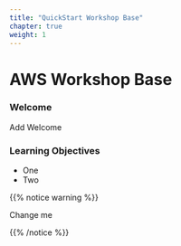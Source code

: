 ```yaml
---
title: "QuickStart Workshop Base"
chapter: true
weight: 1
---
```


# AWS Workshop Base

### Welcome

Add Welcome

### Learning Objectives
- One
- Two

{{% notice warning %}}
<p style='text-align: left;'>
Change me
</p>
{{% /notice %}}